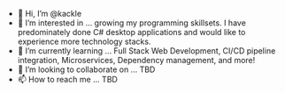 - 👋 Hi, I’m @kackle
- 👀 I’m interested in ...
growing my programming skillsets. I have predominately done C# desktop applications and would like to experience more technology stacks.
- 🌱 I’m currently learning ...
Full Stack Web Development, CI/CD pipeline integration, Microservices, Dependency management, and more!
- 💞️ I’m looking to collaborate on ...
TBD
- 📫 How to reach me ...
TBD

<!---
kackle/kackle is a ✨ special ✨ repository because its `README.md` (this file) appears on your GitHub profile.
You can click the Preview link to take a look at your changes.
--->
